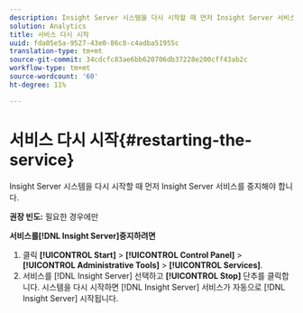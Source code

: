 ```yaml
---
description: Insight Server 시스템을 다시 시작할 때 먼저 Insight Server 서비스를 중지해야 합니다.
solution: Analytics
title: 서비스 다시 시작
uuid: fda05e5a-9527-43e0-86c8-c4adba51955c
translation-type: tm+mt
source-git-commit: 34cdcfc83ae6bb620706db37228e200cff43ab2c
workflow-type: tm+mt
source-wordcount: '60'
ht-degree: 11%

---
```



# 서비스 다시 시작{#restarting-the-service}

Insight Server 시스템을 다시 시작할 때 먼저 Insight Server 서비스를 중지해야 합니다.

**권장 빈도:** 필요한 경우에만

**서비스를[!DNL Insight Server]중지하려면**

1. 클릭 **[!UICONTROL Start]** > **[!UICONTROL Control Panel]** > **[!UICONTROL Administrative Tools]** > **[!UICONTROL Services]**.
1. 서비스를 [!DNL Insight Server] 선택하고 **[!UICONTROL Stop]** 단추를 클릭합니다.
시스템을 다시 시작하면 [!DNL Insight Server] 서비스가 자동으로 [!DNL Insight Server] 시작됩니다.
